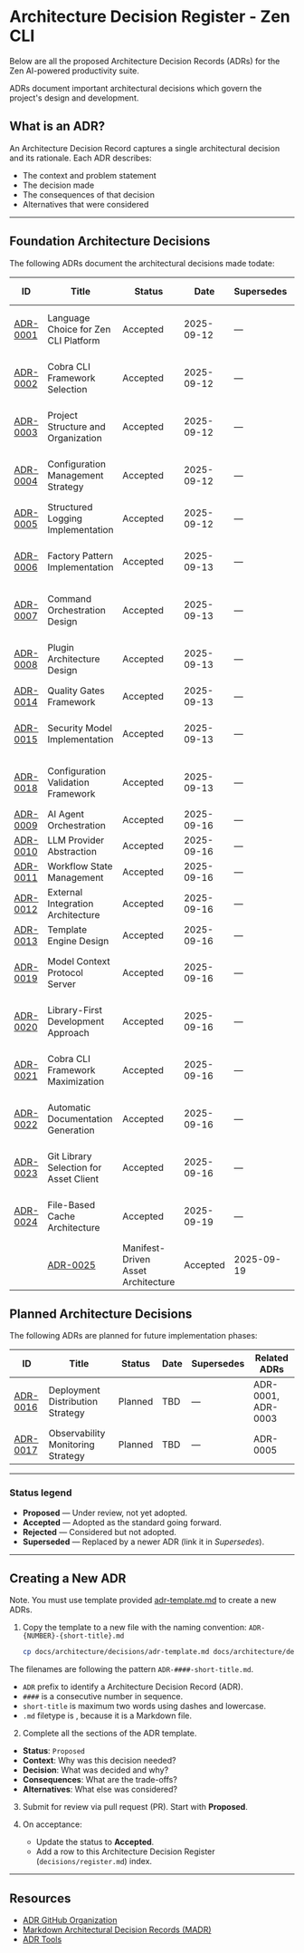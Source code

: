 # Architecture Decision Register - Zen CLI

Below are all the proposed Architecture Decision Records (ADRs) for the Zen AI-powered productivity suite.

ADRs document important architectural decisions which govern the project's design and development.

## What is an ADR?

An Architecture Decision Record captures a single architectural decision and its rationale. Each ADR describes:

- The context and problem statement
- The decision made
- The consequences of that decision
- Alternatives that were considered

---

## Foundation Architecture Decisions

The following ADRs document the architectural decisions made todate:

| ID                                               | Title                                   | Status   | Date       | Supersedes | Related ADRs       |
| ------------------------------------------------ | --------------------------------------- | -------- | ---------- | ---------- | ------------------ |
| [ADR-0001](ADR-0001-language-choice.md)          | Language Choice for Zen CLI Platform    | Accepted | 2025-09-12 | —          | ADR-0002, ADR-0003 |
| [ADR-0002](ADR-0002-cli-framework.md)            | Cobra CLI Framework Selection           | Accepted | 2025-09-12 | —          | ADR-0001, ADR-0004 |
| [ADR-0003](ADR-0003-project-structure.md)        | Project Structure and Organization      | Accepted | 2025-09-12 | —          | ADR-0001, ADR-0002 |
| [ADR-0004](ADR-0004-configuration-management.md) | Configuration Management Strategy       | Accepted | 2025-09-12 | —          | ADR-0002, ADR-0005 |
| [ADR-0005](ADR-0005-structured-logging.md)       | Structured Logging Implementation       | Accepted | 2025-09-12 | —          | ADR-0004           |
| [ADR-0006](ADR-0006-factory-pattern.md)          | Factory Pattern Implementation          | Accepted | 2025-09-13 | —          | ADR-0003, ADR-0007 |
| [ADR-0007](ADR-0007-command-orchestration.md)    | Command Orchestration Design            | Accepted | 2025-09-13 | —          | ADR-0006, ADR-0002 |
| [ADR-0008](ADR-0008-plugin-architecture.md)      | Plugin Architecture Design              | Accepted | 2025-09-13 | —          | ADR-0003, ADR-0006 |
| [ADR-0014](ADR-0014-quality-gates.md)            | Quality Gates Framework                 | Accepted | 2025-09-13 | —          | ADR-0015           |
| [ADR-0015](ADR-0015-security-model.md)           | Security Model Implementation           | Accepted | 2025-09-13 | —          | ADR-0004, ADR-0005 |
| [ADR-0018](ADR-0018-configuration-validation.md) | Configuration Validation Framework      | Accepted | 2025-09-13 | —          | ADR-0004, ADR-0015 |
| [ADR-0009](ADR-0009-agent-orchestration.md)      | AI Agent Orchestration                  | Accepted | 2025-09-16 | —          | ADR-0010           |
| [ADR-0010](ADR-0010-llm-abstraction.md)          | LLM Provider Abstraction                | Accepted | 2025-09-16 | —          | ADR-0009           |
| [ADR-0011](ADR-0011-workflow-management.md)      | Workflow State Management               | Accepted | 2025-09-16 | —          | ADR-0012           |
| [ADR-0012](ADR-0012-integration-architecture.md) | External Integration Architecture       | Accepted | 2025-09-16 | —          | ADR-0013           |
| [ADR-0013](ADR-0013-template-engine.md)          | Template Engine Design                  | Accepted | 2025-09-16 | —          | ADR-0014           |
| [ADR-0019](ADR-0019-mcp-server.md)               | Model Context Protocol Server           | Accepted | 2025-09-16 | —          | ADR-0009, ADR-0010 |
| [ADR-0020](ADR-0020-library-first.md)            | Library-First Development Approach     | Accepted | 2025-09-16 | —          | ADR-0001, ADR-0021 |
| [ADR-0021](ADR-0021-cobra-maximization.md)       | Cobra CLI Framework Maximization       | Accepted | 2025-09-16 | —          | ADR-0002, ADR-0020 |
| [ADR-0022](ADR-0022-automatic-docs.md)  | Automatic Documentation Generation     | Accepted | 2025-09-16 | —          | ADR-0021, ADR-0002 |
| [ADR-0023](ADR-0023-git-library.md)    | Git Library Selection for Asset Client | Accepted | 2025-09-16 | —          | ADR-0006, ADR-0013 |
| [ADR-0024](ADR-0024-file-cache.md) | File-Based Cache Architecture          | Accepted | 2025-09-19 | —          | ADR-0006, ADR-0020 |
|| [ADR-0025](ADR-0025-asset-architecture.md) | Manifest-Driven Asset Architecture | Accepted | 2025-09-19 | —          | ADR-0023, ADR-0024 |

## Planned Architecture Decisions

The following ADRs are planned for future implementation phases:

| ID                                               | Title                                   | Status   | Date       | Supersedes | Related ADRs       |
| ------------------------------------------------ | --------------------------------------- | -------- | ---------- | ---------- | ------------------ |
| [ADR-0016](ADR-0016-deployment-strategy.md)      | Deployment Distribution Strategy        | Planned  | TBD        | —          | ADR-0001, ADR-0003 |
| [ADR-0017](ADR-0017-observability-strategy.md)   | Observability Monitoring Strategy       | Planned  | TBD        | —          | ADR-0005           |


---

### Status legend

- **Proposed** — Under review, not yet adopted.
- **Accepted** — Adopted as the standard going forward.
- **Rejected** — Considered but not adopted.
- **Superseded** — Replaced by a newer ADR (link it in *Supersedes*).

---

## Creating a New ADR

Note. You must use template provided [adr-template.md](./adr-template.md) to create a new ADRs.

1. Copy the template to a new file with the naming convention: `ADR-{NUMBER}-{short-title}.md`

   ```bash
   cp docs/architecture/decisions/adr-template.md docs/architecture/decisions/adr/ADR-{####}-{short-title}.md
   ```

The filenames are following the pattern `ADR-####-short-title.md`.

- `ADR` prefix to identify a Architecture Decision Record (ADR).
- `####` is a consecutive number in sequence.
- `short-title` is maximum two words using dashes and lowercase.
- `.md` filetype is , because it is a Markdown file.

2. Complete all the sections of the ADR template.
  - **Status**: `Proposed`
  - **Context**: Why was this decision needed?
  - **Decision**: What was decided and why?
  - **Consequences**: What are the trade-offs?
  - **Alternatives**: What else was considered?

3. Submit for review via pull request (PR). Start with **Proposed**.

4. On acceptance:
   - Update the status to **Accepted**.
   - Add a row to this Architecture Decision Register (`decisions/register.md`) index.

---

## Resources

- [ADR GitHub Organization](https://adr.github.io/)
- [Markdown Architectural Decision Records (MADR)](https://adr.github.io/madr/)
- [ADR Tools](https://github.com/npryce/adr-tools)
